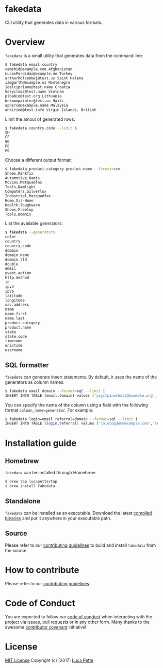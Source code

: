 # fakedata

CLI utility that generates data in various formats.

# Overview

`fakedata` is a small utility that generates data from the command line:

```sh
$ fakedata email country
cemshid@example.com Afghanistan
LucasPerdidao@example.me Turkey
arthurholcombe1@test.us Saint Helena
iamgarth@example.us Montenegro
joelcipriano@test.name Croatia
keryilmaz@test.name Vietnam
plbabin@test.org Lithuania
bermonpainter@test.us Haiti
opnsrce@example.name Malaysia
ankitind@test.info Virgin Islands, British
```

Limit the amout of generated rows:

```sh
$ fakedata country.code --limit 5
SH
CF
GQ
PE
FO
```

Choose a different output format:

```sh
$ fakedata product.category product.name --format=csv
Shoes,Rankfix
Automotive,Namis
Movies,Matquadfax
Tools,Damlight
Computers,Silverlux
Industrial,Matquadfax
Home,Sil-Home
Health,Toughwarm
Shoes,Freetop
Tools,Domnix
```

List the available generators:

```sh
$ fakedata --generators
color
country
country.code
domain
domain.name
domain.tld
double
email
event.action
http.method
id
ipv4
ipv6
latitude
longitude
mac.address
name
name.first
name.last
product.category
product.name
state
state.code
timezone
unixtime
username
```

## SQL formatter

`fakedata` can generate insert statements. By default, it uses the name of the generators 
as column names:

```sh
$ fakedata email domain --format=sql --limit 1
INSERT INTO TABLE (email,domain) values ('yigitpinarbasi@example.org','example.me');
```

You can specify the name of the column using a field with the following format `column_name=generator`.
For example:

```sh
$ fakedata login=email referral=domain --format=sql --limit 1
INSERT INTO TABLE (login,referral) values ('calebogden@example.com','test.me');
```

# Installation guide

## Homebrew

`fakedata` can be installed through Homebrew:

``` sh
$ brew tap lucapette/tap
$ brew install fakedata
```

## Standalone

`fakedata` can be installed as an executable. Download the latest
[compiled binaries](https://github.com/lucapette/fakedata/releases) and put it
anywhere in your executable path.

## Source

Please refer to our [contributing guidelines](/CONTRIBUTING.md) to build and
install `fakedata` from the source.

# How to contribute

Please refer to our [contributing guidelines](/CONTRIBUTING.md).

# Code of Conduct

You are expected to follow our [code of conduct](/CODE_OF_CONDUCT.md) when
interacting with the project via issues, pull requests or in any other form.
Many thanks to the awesome [contributor covenant](http://contributor-covenant.org/) initiative!

# License

[MIT License](/LICENSE) Copyright (c) [2017] [Luca Pette](http://lucapette.me)
